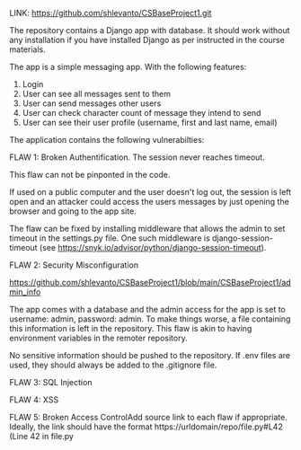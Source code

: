 LINK: https://github.com/shlevanto/CSBaseProject1.git

The repository contains a Django app with database. It should work without any installation if you have installed Django as per instructed in the course materials.

The app is a simple messaging app. With the following features:
1. Login
2. User can see all messages sent to them
3. User can send messages other users
4. User can check character count of message they intend to send
5. User can see their user profile (username, first and last name, email)

The application contains the following vulnerabilties:

FLAW 1: Broken Authentification. The session never reaches timeout.

This flaw can not be pinponted in the code.

If used on a public computer and the user doesn't log out, the session is left open and an attacker could access the users messages by just opening the browser and going to the app site.

The flaw can be fixed by installing middleware that allows the admin to set timeout in the settings.py file. One such middleware is django-session-timeout (see https://snyk.io/advisor/python/django-session-timeout).

FLAW 2: Security Misconfiguration

https://github.com/shlevanto/CSBaseProject1/blob/main/CSBaseProject1/admin_info

The app comes with a database and the admin access for the app is set to username: admin, password: admin. To make things worse, a file containing this information is left in the repository. This flaw is akin to having environment variables in the remoter repository. 

No sensitive information should be pushed to the repository. If .env files are used, they should always be added to the .gitignore file.

FLAW 3: SQL Injection

FLAW 4: XSS

FLAW 5: Broken Access ControlAdd source link to each flaw if appropriate. Ideally, the link should have the format https://urldomain/repo/file.py#L42 (Line 42 in file.py
